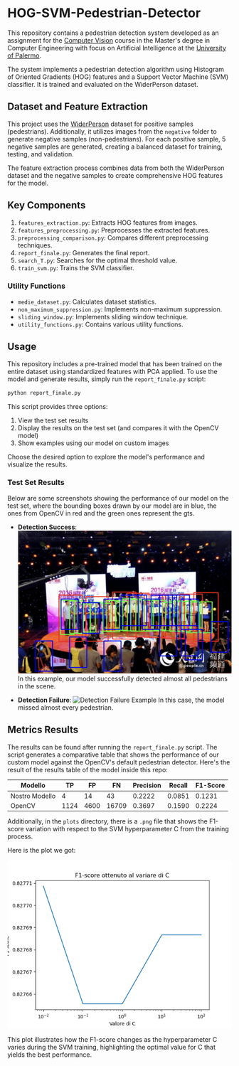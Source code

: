 # HOG-SVM-Pedestrian-Detector

This repository contains a pedestrian detection system developed as an assignment for the [Computer Vision](https://www.unipa.it/dipartimenti/ingegneria/cds/ingegneriainformatica2035/?template=responsive&pagina=insegnamento&idInsegnamento=171775&idDocente=155776&idCattedra=167762) course in the Master's degree in Computer Engineering with focus on Artificial Intelligence at the [University of Palermo](https://www.unipa.it/).

The system implements a pedestrian detection algorithm using Histogram of Oriented Gradients (HOG) features and a Support Vector Machine (SVM) classifier. It is trained and evaluated on the WiderPerson dataset.

## Dataset and Feature Extraction

This project uses the [WiderPerson](http://www.cbsr.ia.ac.cn/users/sfzhang/WiderPerson) dataset for positive samples (pedestrians). Additionally, it utilizes images from the `negative` folder to generate negative samples (non-pedestrians). For each positive sample, 5 negative samples are generated, creating a balanced dataset for training, testing, and validation.

The feature extraction process combines data from both the WiderPerson dataset and the negative samples to create comprehensive HOG features for the model.


## Key Components

1. `features_extraction.py`: Extracts HOG features from images.
2. `features_preprocessing.py`: Preprocesses the extracted features.
3. `preprocessing_comparison.py`: Compares different preprocessing techniques.
4. `report_finale.py`: Generates the final report.
5. `search_T.py`: Searches for the optimal threshold value.
6. `train_svm.py`: Trains the SVM classifier.

### Utility Functions

- `medie_dataset.py`: Calculates dataset statistics.
- `non_maximum_suppression.py`: Implements non-maximum suppression.
- `sliding_window.py`: Implements sliding window technique.
- `utility_functions.py`: Contains various utility functions.

## Usage

This repository includes a pre-trained model that has been trained on the entire dataset using standardized features with PCA applied. To use the model and generate results, simply run the `report_finale.py` script:
```sh
python report_finale.py
```

This script provides three options:

1. View the test set results
2. Display the results on the test set (and compares it with the OpenCV model)
3. Show examples using our model on custom images

Choose the desired option to explore the model's performance and visualize the results.

### Test Set Results

Below are some screenshots showing the performance of our model on the test set, where the bounding boxes drawn by our model are in blue, the ones from OpenCV in red and the green ones represent the gts.

- **Detection Success**: 
  ![Detection Example 1](results/success.png)
  In this example, our model successfully detected almost all pedestrians in the scene.

- **Detection Failure**: 
  ![Detection Failure Example](results/failure.png)
  In this case, the model missed almost every pedestrian.


## Metrics Results

The results can be found after running the `report_finale.py` script. The script generates a comparative table that shows the performance of our custom model against the OpenCV's default pedestrian detector. Here's the result of the results table of the model inside this repo:

| Modello        | TP   | FP   | FN    | Precision | Recall  | F1-Score |
| -------------- | ---- | ---- | ----- | --------- | ------- | -------- |
| Nostro Modello | 4    | 14   | 43    | 0.2222    | 0.0851  | 0.1231   |
| OpenCV         | 1124 | 4600 | 16709 | 0.3697    | 0.1590  | 0.2224   |

Additionally, in the `plots` directory, there is a `.png` file that shows the F1-score variation with respect to the SVM hyperparameter C from the training process.

Here is the plot we got:

![F1-Score vs C](plots/prestazioni.png)

This plot illustrates how the F1-score changes as the hyperparameter C varies during the SVM training, highlighting the optimal value for C that yields the best performance.





